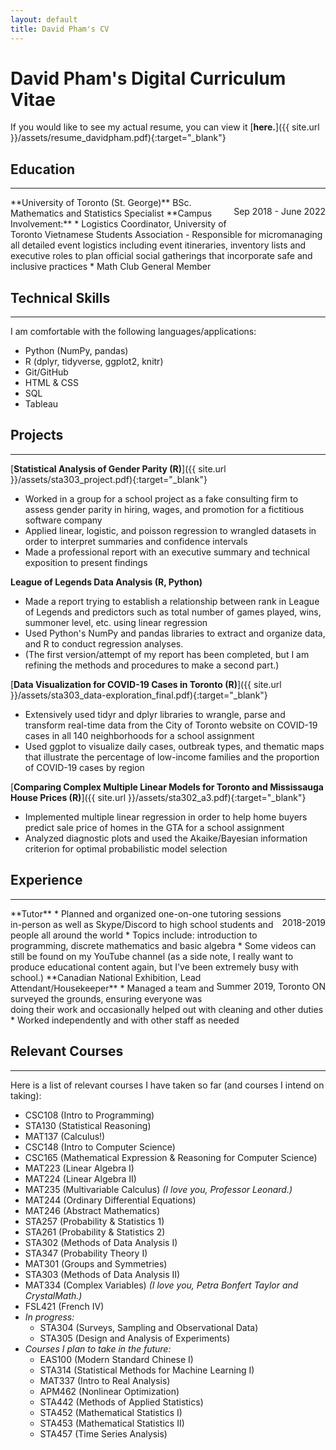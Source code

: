 ```yaml
---
layout: default
title: David Pham's CV
---
```

# David Pham's Digital Curriculum Vitae
If you would like to see my actual resume, you can view it [**here.**]({{ site.url }}/assets/resume_davidpham.pdf){:target="_blank"}

## Education  
----
<p style="float: right;">Sep 2018 - June 2022</p>
**University of Toronto (St. George)**  
BSc. Mathematics and Statistics Specialist  
**Campus Involvement:**
* Logistics Coordinator, University of Toronto Vietnamese Students Association
	- Responsible for micromanaging all detailed event logistics including event itineraries, inventory lists and executive roles to plan official social gatherings that incorporate safe and inclusive practices
* Math Club General Member  

## Technical Skills
----
I am comfortable with the following languages/applications:
* Python (NumPy, pandas)
* R (dplyr, tidyverse, ggplot2, knitr)
* Git/GitHub
* HTML & CSS
* SQL
* Tableau  

## Projects
----

[**Statistical Analysis of Gender Parity (R)**]({{ site.url }}/assets/sta303_project.pdf){:target="_blank"}
* Worked in a group for a school project as a fake consulting firm to assess gender parity in hiring, wages, and promotion for a fictitious software company
* Applied linear, logistic, and poisson regression to wrangled datasets in order to interpret summaries and confidence intervals
* Made a professional report with an executive summary and technical exposition to present findings

**League of Legends Data Analysis (R, Python)**
* Made a report trying to establish a relationship between rank in League of Legends and predictors such as total number of games played, wins, summoner level, etc. using linear regression
* Used Python's NumPy and pandas libraries to extract and organize data, and R to conduct regression analyses.
* (The first version/attempt of my report has been completed, but I am refining the methods and procedures to make a second part.)

[**Data Visualization for COVID-19 Cases in Toronto (R)**]({{ site.url }}/assets/sta303_data-exploration_final.pdf){:target="_blank"}
* Extensively used tidyr and dplyr libraries to wrangle, parse and transform real-time data from the City of Toronto website on COVID-19 cases in all 140 neighborhoods for a school assignment
* Used ggplot to visualize daily cases, outbreak types, and thematic maps that illustrate the percentage of low-income families and the proportion of COVID-19 cases by region

[**Comparing Complex Multiple Linear Models for Toronto and Mississauga House Prices (R)**]({{ site.url }}/assets/sta302_a3.pdf){:target="_blank"}
* Implemented multiple linear regression in order to help home buyers predict sale price of homes in the GTA for a school assignment
* Analyzed diagnostic plots and used the Akaike/Bayesian information criterion for optimal probabilistic model selection

## Experience
----
<p style = "float: right;">2018-2019</p>
**Tutor**
* Planned and organized one-on-one tutoring sessions in-person as well as Skype/Discord to high school students and people all around the world
* Topics include: introduction to programming, discrete mathematics and basic algebra
* Some videos can still be found on my YouTube channel (as a side note, I really want to produce educational content again, but I've been extremely busy with school.)

<p style = "float: right;">Summer 2019, Toronto ON</p>
**Canadian National Exhibition, Lead Attendant/Housekeeper** 
* Managed a team and surveyed the grounds, ensuring everyone was doing their work and occasionally helped out with cleaning and other duties
* Worked independently and with other staff as needed

## Relevant Courses
----
Here is a list of relevant courses I have taken so far (and courses I intend on taking):
* CSC108 (Intro to Programming)
* STA130 (Statistical Reasoning)
* MAT137 (Calculus!)
* CSC148 (Intro to Computer Science)
* CSC165 (Mathematical Expression & Reasoning for Computer Science)
* MAT223 (Linear Algebra I)
* MAT224 (Linear Algebra II)
* MAT235 (Multivariable Calculus) _(I love you, Professor Leonard.)_
* MAT244 (Ordinary Differential Equations)
* MAT246 (Abstract Mathematics)
* STA257 (Probability & Statistics 1)
* STA261 (Probability & Statistics 2)
* STA302 (Methods of Data Analysis I)
* STA347 (Probability Theory I)
* MAT301 (Groups and Symmetries)
* STA303 (Methods of Data Analysis II)
* MAT334 (Complex Variables) _(I love you, Petra Bonfert Taylor and CrystalMath.)_
* FSL421 (French IV)
* _In progress:_
  - STA304 (Surveys, Sampling and Observational Data)
  - STA305 (Design and Analysis of Experiments)
* _Courses I plan to take in the future:_
  - EAS100 (Modern Standard Chinese I)
  - STA314 (Statistical Methods for Machine Learning I)
  - MAT337 (Intro to Real Analysis)
  - APM462 (Nonlinear Optimization)
  - STA442 (Methods of Applied Statistics)
  - STA452 (Mathematical Statistics I)
  - STA453 (Mathematical Statistics II)
  - STA457 (Time Series Analysis)
